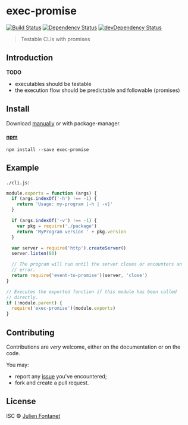 # exec-promise

[![Build Status](https://img.shields.io/travis/julien-f/nodejs-exec-promise/master.svg)](http://travis-ci.org/julien-f/nodejs-exec-promise)
[![Dependency Status](https://david-dm.org/julien-f/nodejs-exec-promise/status.svg?theme=shields.io)](https://david-dm.org/julien-f/nodejs-exec-promise)
[![devDependency Status](https://david-dm.org/julien-f/nodejs-exec-promise/dev-status.svg?theme=shields.io)](https://david-dm.org/julien-f/nodejs-exec-promise#info=devDependencies)

> Testable CLIs with promises

## Introduction

**TODO**

- executables should be testable
- the execution flow should be predictable and followable (promises)

## Install

Download [manually](https://github.com/julien-f/nodejs-exec-promise/releases) or with package-manager.

#### [npm](https://npmjs.org/package/exec-promise)

```
npm install --save exec-promise
```

## Example

`./cli.js`:

```javascript
module.exports = function (args) {
  if (args.indexOf('-h') !== -1) {
    return 'Usage: my-program [-h | -v]'
  }

  if (args.indexOf('-v') !== -1) {
    var pkg = require('./package')
    return 'MyProgram version ' + pkg.version
  }

  var server = require('http').createServer()
  server.listen(80)

  // The program will run until the server closes or encounters an
  // error.
  return require('event-to-promise')(server, 'close')
}

// Executes the exported function if this module has been called
// directly.
if (!module.parent) {
  require('exec-promise')(module.exports)
}
```

## Contributing

Contributions are *very* welcome, either on the documentation or on
the code.

You may:

- report any [issue](https://github.com/julien-f/human-format/issues)
  you've encountered;
- fork and create a pull request.

## License

ISC © [Julien Fontanet](http://julien.isonoe.net)
